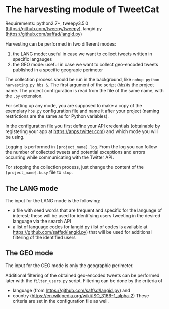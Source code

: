 # The harvesting module of TweetCat

Requirements: python2.7*, tweepy3.5.0 (https://github.com/tweepy/tweepy), langid.py (https://github.com/saffsd/langid.py)

Harvesting can be performed in two different modes:

1. the LANG mode: useful in case we want to collect tweets written in specific langauges
2. the GEO mode: useful in case we want to collect geo-encoded tweets published in a specific geograpic perimeter

The collection process should be run in the background, like ```nohup python harvesting.py hbs &```. The first argument of the script (```hbs```)is the project name. The project configuration is read from the file of the same name, with the ```.py``` extension.

For setting up any mode, you are supposed to make a copy of the exemplary ```hbs.py``` configuration file and name it after your project (naming restrictions are the same as for Python variables).

In the configuration file you first define your API credentials (obtainable by registering your app at https://apps.twitter.com) and which mode you will be using.

Logging is performed in ```[project_name].log```.  From the log you can follow the number of collected tweets and potential exceptions and errors occurring while communicating with the Twitter API.

For stopping the collection process, just change the content of the ```[project_name].busy``` file to ```stop```.

## The LANG mode

The input for the LANG mode is the following:
- a file with seed words that are frequent and specific for the language of interest; these will be used for identifying users tweeting in the desired language via the search API
- a list of language codes for langid.py (list of codes is available at https://github.com/saffsd/langid.py) that will be used for additional filtering of the identified users

## The GEO mode

The input for the GEO mode is only the geographic perimeter.

Additional filtering of the obtained geo-encoded tweets can be performed later with the ```filter_users.py``` script. Filtering can be done by the criteria of
- language (from https://github.com/saffsd/langid.py) and
- country (https://en.wikipedia.org/wiki/ISO_3166-1_alpha-2)
These criteria are set in the configuration file as well.
